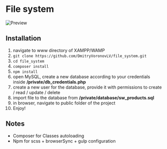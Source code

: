 # File system
![Preview](https://user-images.githubusercontent.com/44952559/61183580-9be8e400-a64b-11e9-93da-22ba5e3be43a.png)

## Installation
1. navigate to www directory of XAMPP/WAMP
2. `git clone https://github.com/DmitryVoronovLV/file_system.git`
3. `cd file_system`
4. `composer install`
5. `npm install`
6. open MySQL, create a new database according to your credentials inside __/private/db_credentials.php__
7. create a new user for the database, provide it with permissions to create / read / update / delete
8. import file to the database from __/private/database/sw_products.sql__
9. in browser, navigate to public folder of the project
10. Enjoy!

## Notes
* Composer for Classes autoloading
* Npm for scss + browserSync + gulp configuration
